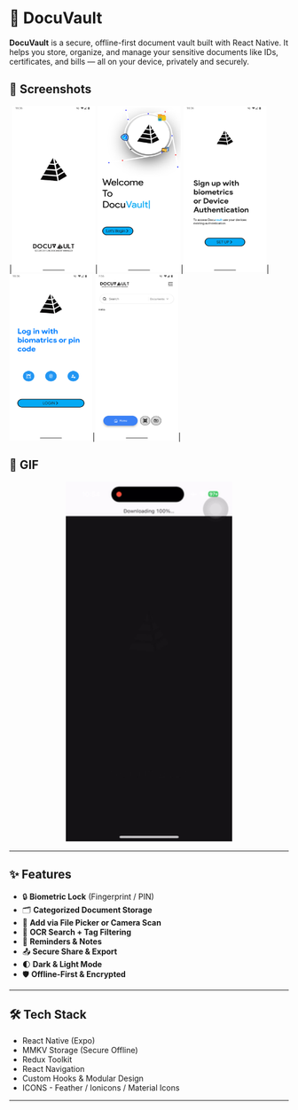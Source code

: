 # 🔐 DocuVault

**DocuVault** is a secure, offline-first document vault built with React Native. It helps you store, organize, and manage your sensitive documents like IDs, certificates, and bills — all on your device, privately and securely.

## 📸 Screenshots

|<img src="./assets/screenshots/1.png" width="150" height="300"/>|<img src="./assets/screenshots/2.png" width="150"  height="300" />|<img src="./assets/screenshots/3.png" width="150"  height="300" />|<img src="./assets/screenshots/4.png" width="150" height="300" />|<img src="./assets/screenshots/5.png" width="150" height="300" />|

## 🎥 GIF

<div align="center">
  <img src="./assets/screenshots/sr_1.gif" alt="DocuVault Demo" width="300" />
</div>

---

## ✨ Features

- 🔒 **Biometric Lock** (Fingerprint / PIN)
- 🗂️ **Categorized Document Storage**
- 📂 **Add via File Picker or Camera Scan**
- 🔎 **OCR Search + Tag Filtering**
- 📅 **Reminders & Notes**
- 📤 **Secure Share & Export**
- 🌓 **Dark & Light Mode**
- 🛡️ **Offline-First & Encrypted**

---

## 🛠 Tech Stack

- React Native (Expo)
- MMKV Storage (Secure Offline)
- Redux Toolkit
- React Navigation
- Custom Hooks & Modular Design
- ICONS - Feather / Ionicons / Material Icons

---
